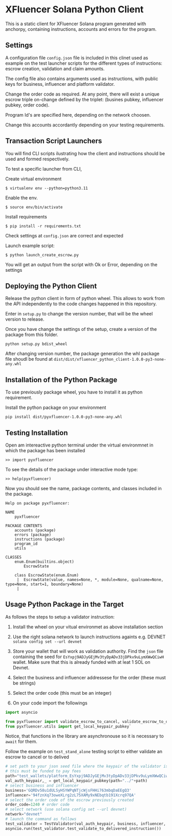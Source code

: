 # XFluencer Solana Python Client

This is a static client for XFluencer Solana program generated with anchorpy, containing instructions, accounts and errors for the program.

## Settings

A configuration file `config.json` file is included in this clinet used as example on the test launcher scripts for the different types of instructions: escrow creation, validation and claim amounts. 

The config file also contains arguments used as instructions, with public keys for business, influencer and platform validator. 

Change the order code as required. At any point, there will exist a unique escrow triple on-change defined by the triplet: (busines pubkey, influencer pubkey, order code).

Program Id's are specified here, depending on the network choosen.

Change this accounts accordantly depending on your testing requirements.


## Transaction Script Launchers

You will find CLI scripts ilustrating how the client and instructions should be used and formed respectively.

To test a specific launcher from CLI, 

Create virtual environment 

`$ virtualenv env --python=python3.11`

Enable the env. 

`$ source env/bin/activate`

Install requirements 

`$ pip install -r requirements.txt`

Check settings at `config.json` are correct and expected

Launch example script:

`$ python launch_create_escrow.py`

You will get an output from the script with Ok or Error, depending on the settings


## Deploying the Python Client

Release the python client in form of python wheel. This allows to work from the API independently to the code changes happened in this repository.


Enter in `setup.py` to change the version number, that will be the wheel version to release. 

Once you have change the settings of the setup, create a version of the package from this folder. 

`python setup.py bdist_wheel`

After changing version number, the package generation the whl package file shoudl be found at `dist/dist/xfluencer_python_client-1.0.0-py3-none-any.whl `

## Installation of the Python Package

To use previously package wheel, you have to install it as python requirement. 

Install the python package on your environment

`pip install dist/pyxfluencer-1.0.0-py3-none-any.whl`

## Testing Installation

Open am intereactive python terminal under the virtual environmnet in which the package has been installed

`>> import pyxfluencer`

To see the details of the package under interactive mode type:

`>> help(pyxfluencer)`

Now you should see the name, package contents, and classes included in the package. 
```
Help on package pyxfluencer:

NAME
    pyxfluencer

PACKAGE CONTENTS
    accounts (package)
    errors (package)
    instructions (package)
    program_id
    utils

CLASSES
    enum.Enum(builtins.object)
        EscrowState
    
    class EscrowState(enum.Enum)
     |  EscrowState(value, names=None, *, module=None, qualname=None, type=None, start=1, boundary=None)
     |  
```


## Usage Python Package in the Target

As follows the steps to setup a validator instruction:

1. Install the wheel on your vitual environmet as above installation section
2. Use the right solana network to launch instructions againts e.g. DEVNET
`solana config set --url devnet`

3. Store your wallet that will work as validation authority. Find the `json` file containing the seed for `EsYxpj9ADJyGEjMv3tyDpADv33jDPkv9uLymXWwQCiwH` wallet. Make sure that this is already funded with at leat 1 SOL on Devnet. 

4. Select the business and influencer addressese for the order  (these must be strings)
5. Select the order code (this must be an integer)
6. On your code import the followings

```python
import asyncio

from pyxfluencer import validate_escrow_to_cancel, validate_escrow_to_delivered
from pyxfluencer.utils import get_local_keypair_pubkey`
```

Notice, that functions in the library are asynchronouse so it is necessary to `await` for them.

Follow the example on `test_stand_alone` testing script to either validate an escrow to cancel or to delived

```python
# set path to your json seed file where the keypair of the validator is found.
# this must be funded to pay fees 
path="test_wallets/platform_EsYxpj9ADJyGEjMv3tyDpADv33jDPkv9uLymXWwQCiwH.json" 
val_auth_keypair,_ = get_local_keypair_pubkey(path="../"+path)
# select business and influencer
business='GQRDv58u1dULSyHSYWPqNTjcWjsFHHi763mbqDaEEgQ3' 
influencer='94fznXq73oweXLrg2zL75XAMy9xNEbqtb191Xcrq97QA' 
# select the order code of the escrow previously created 
order_code=1240 # order code
# select network (use solana config set --url devnet)
network="devnet"
# launch the command as follows
test_validator = TestValidator(val_auth_keypair, business, influencer, order_code, network)
asyncio.run(test_validator.test_validate_to_delivered_instruction())
```

